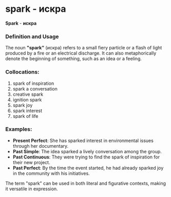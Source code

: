# spark - искра
**Spark** - **искра**

### Definition and Usage
The noun **"spark"** (искра) refers to a small fiery particle or a flash of light produced by a fire or an electrical discharge. It can also metaphorically denote the beginning of something, such as an idea or a feeling.

### Collocations:
1. spark of inspiration
2. spark a conversation
3. creative spark
4. ignition spark
5. spark joy
6. spark interest
7. spark of life

### Examples:
- **Present Perfect**: She has sparked interest in environmental issues through her documentary.
- **Past Simple**: The idea sparked a lively conversation among the group.
- **Past Continuous**: They were trying to find the spark of inspiration for their new project.
- **Past Perfect**: By the time the event started, he had already sparked joy in the community with his initiatives. 

The term "spark" can be used in both literal and figurative contexts, making it versatile in expression.